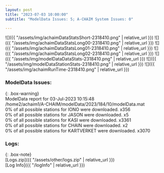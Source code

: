 ```yaml
---
layout: post
title: "2023-07-03 10:00:00"
subtitle: "ModelData Issues: 5; A-CHAIM System Issues: 0"

---
```


![]({{ "/assets/img/achaimDataStatsShort-2318410.png" | relative_url }})
![]({{ "/assets/img/achaimDataStatsLong00-2318410.png" | relative_url }})
![]({{ "/assets/img/achaimDataStatsLong01-2318410.png" | relative_url }})
![]({{ "/assets/img/achaimDataStatsLong02-2318410.png" | relative_url }})
![]({{ "/assets/img/modelDataDataStats-2318410.png" | relative_url }})
![]({{ "/assets/img/modelDataStationStats-2318410.png" | relative_url }})
![]({{ "/assets/img/achaimRunTime-2318410.png" | relative_url }})


### ModelData Issues:  
  
{: .box-warning}  
 ModelData report for 03-Jul-2023 10:15:48   
 /home2/achaim1/A-CHAIM/modelData/2023/184/10/modelData.mat   
 0% of all possible stations for IONO were downloaded. x356   
 0% of all possible stations for JASON were downloaded. x5   
 0% of all possible stations for KASI were downloaded. x3361   
 0% of all possible stations for CHAIN were downloaded. x2   
 0% of all possible stations for KARTVERKET were downloaded. x3070   
  


### Logs:  
  
{: .box-note}  
[Logs.zip]({{ "/assets/other/logs.zip" | relative_url }})  
[Log Info]({{ "/logInfo" | relative_url }})  
